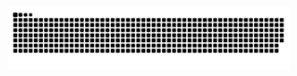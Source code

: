 ![Snake animation](https://github.com/rickenx/rickenx/blob/output/github-contribution-grid-snake.svg)
